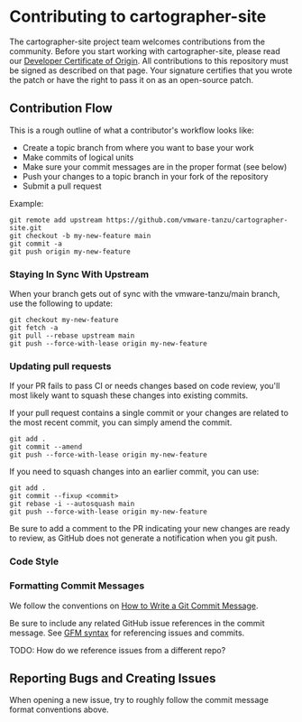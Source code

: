 # Contributing to cartographer-site

The cartographer-site project team welcomes contributions from the community. Before you start working with
cartographer-site, please read our [Developer Certificate of Origin](https://cla.vmware.com/dco). All contributions to
this repository must be signed as described on that page. Your signature certifies that you wrote the patch or have the
right to pass it on as an open-source patch.

## Contribution Flow

This is a rough outline of what a contributor's workflow looks like:

- Create a topic branch from where you want to base your work
- Make commits of logical units
- Make sure your commit messages are in the proper format (see below)
- Push your changes to a topic branch in your fork of the repository
- Submit a pull request

Example:

```shell
git remote add upstream https://github.com/vmware-tanzu/cartographer-site.git
git checkout -b my-new-feature main
git commit -a
git push origin my-new-feature
```

### Staying In Sync With Upstream

When your branch gets out of sync with the vmware-tanzu/main branch, use the following to update:

```shell
git checkout my-new-feature
git fetch -a
git pull --rebase upstream main
git push --force-with-lease origin my-new-feature
```

### Updating pull requests

If your PR fails to pass CI or needs changes based on code review, you'll most likely want to squash these changes into
existing commits.

If your pull request contains a single commit or your changes are related to the most recent commit, you can simply
amend the commit.

```shell
git add .
git commit --amend
git push --force-with-lease origin my-new-feature
```

If you need to squash changes into an earlier commit, you can use:

```shell
git add .
git commit --fixup <commit>
git rebase -i --autosquash main
git push --force-with-lease origin my-new-feature
```

Be sure to add a comment to the PR indicating your new changes are ready to review, as GitHub does not generate a
notification when you git push.

### Code Style

### Formatting Commit Messages

We follow the conventions on [How to Write a Git Commit Message](http://chris.beams.io/posts/git-commit/).

Be sure to include any related GitHub issue references in the commit message. See
[GFM syntax](https://guides.github.com/features/mastering-markdown/#GitHub-flavored-markdown) for referencing issues and
commits.

TODO: How do we reference issues from a different repo?

## Reporting Bugs and Creating Issues

When opening a new issue, try to roughly follow the commit message format conventions above.
